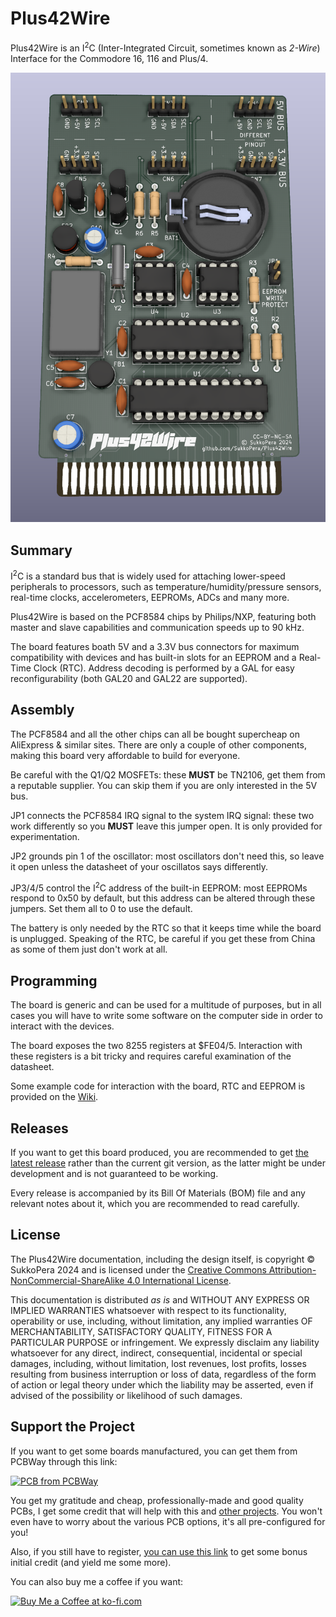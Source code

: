 # Plus42Wire
Plus42Wire is an I<sup>2</sup>C (Inter-Integrated Circuit, sometimes known as *2-Wire*) Interface for the Commodore 16, 116 and Plus/4.

![Board](https://raw.githubusercontent.com/SukkoPera/Plus42Wire/master/img/render-top.png)

## Summary
I<sup>2</sup>C is a standard bus that is widely used for attaching lower-speed peripherals to processors, such as temperature/humidity/pressure sensors, real-time clocks, accelerometers, EEPROMs, ADCs and many more.

Plus42Wire is based on the PCF8584 chips by Philips/NXP, featuring both master and slave capabilities and communication speeds up to 90 kHz.

The board features boath 5V and a 3.3V bus connectors for maximum compatibility with devices and has built-in slots for an EEPROM and a Real-Time Clock (RTC). Address decoding is performed by a GAL for easy reconfigurability (both GAL20 and GAL22 are supported).

## Assembly
The PCF8584 and all the other chips can all be bought supercheap on AliExpress & similar sites. There are only a couple of other components, making this board very affordable to build for everyone.

Be careful with the Q1/Q2 MOSFETs: these **MUST** be TN2106, get them from a reputable supplier. You can skip them if you are only interested in the 5V bus.

JP1 connects the PCF8584 IRQ signal to the system IRQ signal: these two work differently so you **MUST** leave this jumper open. It is only provided for experimentation.

JP2 grounds pin 1 of the oscillator: most oscillators don't need this, so leave it open unless the datasheet of your oscillatos says differently.

JP3/4/5 control the I<sup>2</sup>C address of the built-in EEPROM: most EEPROMs respond to 0x50 by default, but this address can be altered through these jumpers. Set them all to 0 to use the default.

The battery is only needed by the RTC so that it keeps time while the board is unplugged. Speaking of the RTC, be careful if you get these from China as some of them just don't work at all.

## Programming
The board is generic and can be used for a multitude of purposes, but in all cases you will have to write some software on the computer side in order to interact with the devices.

The board exposes the two 8255 registers at $FE04/5. Interaction with these registers is a bit tricky and requires careful examination of the datasheet.

Some example code for interaction with the board, RTC and EEPROM is provided on the [Wiki](https://github.com/SukkoPera/Plus42Wire/wiki).

## Releases
If you want to get this board produced, you are recommended to get [the latest release](https://github.com/SukkoPera/Plus42Wire/releases) rather than the current git version, as the latter might be under development and is not guaranteed to be working.

Every release is accompanied by its Bill Of Materials (BOM) file and any relevant notes about it, which you are recommended to read carefully.

## License
The Plus42Wire documentation, including the design itself, is copyright &copy; SukkoPera 2024 and is licensed under the [Creative Commons Attribution-NonCommercial-ShareAlike 4.0 International License](https://creativecommons.org/licenses/by-nc-sa/4.0/).

This documentation is distributed *as is* and WITHOUT ANY EXPRESS OR IMPLIED WARRANTIES whatsoever with respect to its functionality, operability or use, including, without limitation, any implied warranties OF MERCHANTABILITY, SATISFACTORY QUALITY, FITNESS FOR A PARTICULAR PURPOSE or infringement. We expressly disclaim any liability whatsoever for any direct, indirect, consequential, incidental or special damages, including, without limitation, lost revenues, lost profits, losses resulting from business interruption or loss of data, regardless of the form of action or legal theory under which the liability may be asserted, even if advised of the possibility or likelihood of such damages.

## Support the Project
If you want to get some boards manufactured, you can get them from PCBWay through this link:

[![PCB from PCBWay](https://www.pcbway.com/project/img/images/frompcbway.png)](https://www.pcbway.com/project/shareproject/Plus42Wire_V2_Intel_8255_Interface_for_the_Commodore_16_116_and_Plus_4_7e3afe66.html)

You get my gratitude and cheap, professionally-made and good quality PCBs, I get some credit that will help with this and [other projects](https://www.pcbway.com/project/member/shareproject/?bmbid=41100). You won't even have to worry about the various PCB options, it's all pre-configured for you!

Also, if you still have to register, [you can use this link](https://www.pcbway.com/setinvite.aspx?inviteid=41100) to get some bonus initial credit (and yield me some more).

You can also buy me a coffee if you want:

<a href='https://ko-fi.com/L3L0U18L' target='_blank'><img height='36' style='border:0px;height:36px;' src='https://az743702.vo.msecnd.net/cdn/kofi2.png?v=2' border='0' alt='Buy Me a Coffee at ko-fi.com' /></a>
